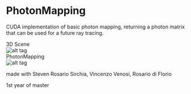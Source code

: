 # PhotonMapping
CUDA implementation of basic photon mapping, returning a photon matrix that can be used for a future ray tracing.

3D Scene <br>
![alt tag](http://imgur.com/SLCmD8E.png)
<br>PhotonMapping <br>
![alt tag](http://imgur.com/CcbjTJV.png)

made with Steven Rosario Sirchia, Vincenzo Venosi, Rosario di Florio

1st year of master
